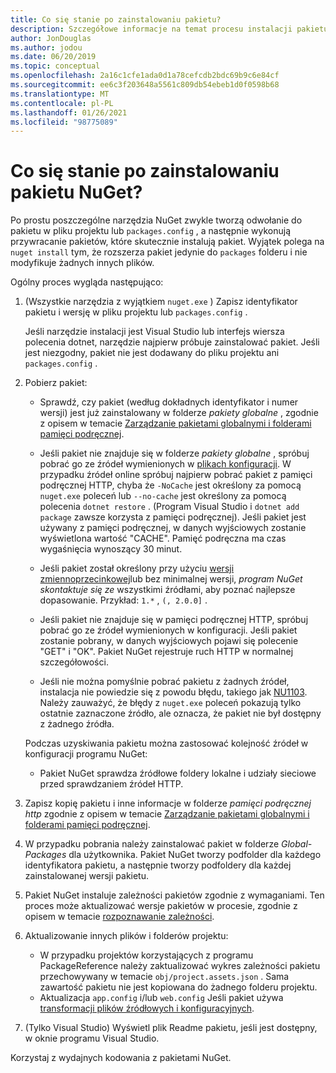 ```yaml
---
title: Co się stanie po zainstalowaniu pakietu?
description: Szczegółowe informacje na temat procesu instalacji pakietu
author: JonDouglas
ms.author: jodou
ms.date: 06/20/2019
ms.topic: conceptual
ms.openlocfilehash: 2a16c1cfe1ada0d1a78cefcdb2bdc69b9c6e84cf
ms.sourcegitcommit: ee6c3f203648a5561c809db54ebeb1d0f0598b68
ms.translationtype: MT
ms.contentlocale: pl-PL
ms.lasthandoff: 01/26/2021
ms.locfileid: "98775089"
---
```

# <a name="what-happens-when-a-nuget-package-is-installed"></a>Co się stanie po zainstalowaniu pakietu NuGet?

Po prostu poszczególne narzędzia NuGet zwykle tworzą odwołanie do pakietu w pliku projektu lub `packages.config` , a następnie wykonują przywracanie pakietów, które skutecznie instalują pakiet. Wyjątek polega na `nuget install` tym, że rozszerza pakiet jedynie do `packages` folderu i nie modyfikuje żadnych innych plików.

Ogólny proces wygląda następująco:

1. (Wszystkie narzędzia z wyjątkiem `nuget.exe` ) Zapisz identyfikator pakietu i wersję w pliku projektu lub `packages.config` .

   Jeśli narzędzie instalacji jest Visual Studio lub interfejs wiersza polecenia dotnet, narzędzie najpierw próbuje zainstalować pakiet. Jeśli jest niezgodny, pakiet nie jest dodawany do pliku projektu ani `packages.config` .

2. Pobierz pakiet:
   - Sprawdź, czy pakiet (według dokładnych identyfikator i numer wersji) jest już zainstalowany w folderze *pakiety globalne* , zgodnie z opisem w temacie [Zarządzanie pakietami globalnymi i folderami pamięci podręcznej](../consume-packages/managing-the-global-packages-and-cache-folders.md).

   - Jeśli pakiet nie znajduje się w folderze *pakiety globalne* , spróbuj pobrać go ze źródeł wymienionych w [plikach konfiguracji](../consume-packages/Configuring-NuGet-Behavior.md). W przypadku źródeł online spróbuj najpierw pobrać pakiet z pamięci podręcznej HTTP, chyba że `-NoCache` jest określony za pomocą `nuget.exe` poleceń lub `--no-cache` jest określony za pomocą polecenia `dotnet restore` . (Program Visual Studio i `dotnet add package` zawsze korzysta z pamięci podręcznej). Jeśli pakiet jest używany z pamięci podręcznej, w danych wyjściowych zostanie wyświetlona wartość "CACHE". Pamięć podręczna ma czas wygaśnięcia wynoszący 30 minut.

   - Jeśli pakiet został określony przy użyciu [wersji zmiennoprzecinkowej](../consume-packages/Package-References-in-Project-Files.md#floating-versions)lub bez minimalnej wersji, *program NuGet skontaktuje się ze* wszystkimi źródłami, aby poznać najlepsze dopasowanie.
   Przykład: `1.*` , `(, 2.0.0]` .

   - Jeśli pakiet nie znajduje się w pamięci podręcznej HTTP, spróbuj pobrać go ze źródeł wymienionych w konfiguracji. Jeśli pakiet zostanie pobrany, w danych wyjściowych pojawi się polecenie "GET" i "OK". Pakiet NuGet rejestruje ruch HTTP w normalnej szczegółowości.

   - Jeśli nie można pomyślnie pobrać pakietu z żadnych źródeł, instalacja nie powiedzie się z powodu błędu, takiego jak [NU1103](../reference/errors-and-warnings/NU1103.md). Należy zauważyć, że błędy z `nuget.exe` poleceń pokazują tylko ostatnie zaznaczone źródło, ale oznacza, że pakiet nie był dostępny z żadnego źródła.

   Podczas uzyskiwania pakietu można zastosować kolejność źródeł w konfiguracji programu NuGet:

   - Pakiet NuGet sprawdza źródłowe foldery lokalne i udziały sieciowe przed sprawdzaniem źródeł HTTP.

3. Zapisz kopię pakietu i inne informacje w folderze *pamięci podręcznej http* zgodnie z opisem w temacie [Zarządzanie pakietami globalnymi i folderami pamięci podręcznej](../consume-packages/managing-the-global-packages-and-cache-folders.md).

4. W przypadku pobrania należy zainstalować pakiet w folderze *Global-Packages* dla użytkownika. Pakiet NuGet tworzy podfolder dla każdego identyfikatora pakietu, a następnie tworzy podfoldery dla każdej zainstalowanej wersji pakietu.

5. Pakiet NuGet instaluje zależności pakietów zgodnie z wymaganiami. Ten proces może aktualizować wersje pakietów w procesie, zgodnie z opisem w temacie [rozpoznawanie zależności](../concepts/dependency-resolution.md).

6. Aktualizowanie innych plików i folderów projektu:

    - W przypadku projektów korzystających z programu PackageReference należy zaktualizować wykres zależności pakietu przechowywany w temacie `obj/project.assets.json` . Sama zawartość pakietu nie jest kopiowana do żadnego folderu projektu.
    - Aktualizacja `app.config` i/lub `web.config` Jeśli pakiet używa [transformacji plików źródłowych i konfiguracyjnych](../create-packages/source-and-config-file-transformations.md).

7. (Tylko Visual Studio) Wyświetl plik Readme pakietu, jeśli jest dostępny, w oknie programu Visual Studio.

Korzystaj z wydajnych kodowania z pakietami NuGet.
